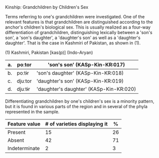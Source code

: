 Kinship: Grandchildren by Children's Sex

Terms referring to one's grandchildren were investigated. One of the
relevant features is that grandchildren are distinguished according to
the anchor's children's biological sex. This is usually realized as a
four-way differentiation of grandchildren, distinguishing lexically
between a 'son's son', a 'son's daughter', a 'daughter's son' as well as
a 'daughter's daughter'. That is the case in Kashmiri of Pakistan, as
shown in (1).

(1) Kashmiri, Pakistan \[kas(p)\] (Indo-Aryan)

| a\. | poːtor  | 'son's son' (KASp-Kin-KR:017)           |
|-----|---------|-----------------------------------------|
| b\. | poːtɨr  | 'son's daughter' (KASp-Kin-KR:018)      |
| c\. | djuːtor | 'daughter's son' (KASp-Kin-KR:019)      |
| d\. | djuːtɨr | 'daughter's daughter' (KASp-Kin-KR:020) |

Differentiating grandchildren by one's children's sex is a minority
pattern, but it is found in various parts of the region and in several
of the phyla represented in the sample.

| Feature value | \# of varieties displaying it | \%  |
|---------------|-------------------------------|-----|
| Present       | 15                            | 26  |
| Absent        | 42                            | 71  |
| Indeterminate | 2                             | 3   |
